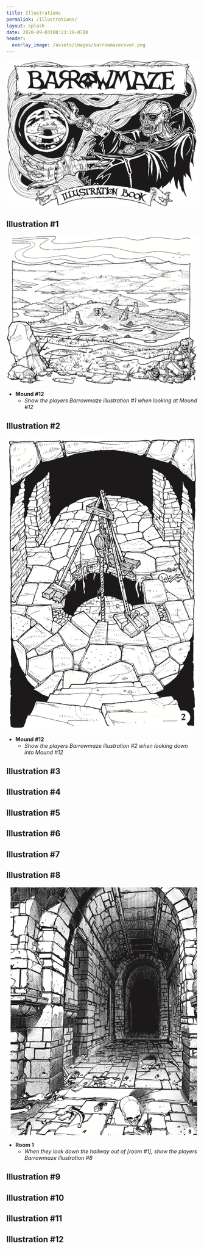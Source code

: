 ```yaml
---
title: Illustrations
permalink: /illustrations/
layout: splash
date: 2020-09-03T08:23:29-0700
header:
  overlay_image: /assets/images/barrowmazecover.png
---
```


![Barrowmaze Illustration Book](/assets/images/BIB-0.png)

## Illustration #1

[![Illustration #1](/assets/images/BIB-1.png)](/assets/images/BIB-1.png)

- **Mound #12**
  - _Show the players Barrowmaze illustration #1 when looking at Mound #12_
                                      
## Illustration #2

[![Illustration #2](/assets/images/BIB-2.png)](/assets/images/BIB-2.png)

- **Mound #12**
  - _Show the players Barrowmaze illustration #2 when looking down into Mound #12_
                                      
## Illustration #3
<!-- [![Illustration #3](/assets/images/BIB-3.png)](/assets/images/BIB-3.png) -->
                                      
## Illustration #4

<!-- [![Illustration #4](/assets/images/BIB-4.png)](/assets/images/BIB-4.png) -->
                                      
## Illustration #5
                                      
<!-- [![Illustration #5](/assets/images/BIB-5.png)](/assets/images/BIB-5.png) -->
                                      
## Illustration #6
                                      
<!-- [![Illustration #6](/assets/images/BIB-6.png)](/assets/images/BIB-6.png) -->
                                      
## Illustration #7

<!-- [![Illustration #7](/assets/images/BIB-7.png)](/assets/images/BIB-7.png) -->
                                      
## Illustration #8

[![Illustration #8](/assets/images/BIB-8.png)](/assets/images/BIB-8.png)

- **Room 1**
  - _When they look down the hallway out of [room #1], show the players Barrowmaze illustration #8_
                                      
## Illustration #9
                                      
<!-- [![Illustration #9](/assets/images/BIB-9.png)](/assets/images/BIB-9.png) -->
                                      
## Illustration #10

<!-- [![Illustration #10](/assets/images/BIB-10.png)](/assets/images/BIB-10.png) -->
                                      
## Illustration #11
                                      
<!-- [![Illustration #11](/assets/images/BIB-11.png)](/assets/images/BIB-11.png) -->
                                      
## Illustration #12
                                      
<!-- [![Illustration #12](/assets/images/BIB-12.png)](/assets/images/BIB-12.png) -->
